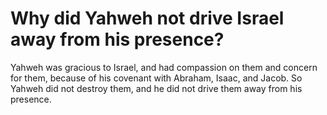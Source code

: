 # Why did Yahweh not drive Israel away from his presence?

Yahweh was gracious to Israel, and had compassion on them and concern for them, because of his covenant with Abraham, Isaac, and Jacob. So Yahweh did not destroy them, and he did not drive them away from his presence.
